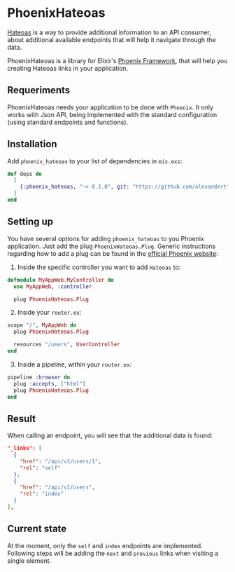 # PhoenixHateoas

[Hateoas](https://es.wikipedia.org/wiki/HATEOAS) is a way to provide additional information to an API consumer, about additional available endpoints that will help it navigate through the data.

PhoenixHateoas is a library for Elixir's [Phoenix Framework](https://www.phoenixframework.org/), that will help you creating Hateoas links in your application.

## Requeriments

PhoenixHateoas needs your application to be done with `Phoenix`. It only works with Json API, being implemented with the standard configuration (using standard endpoints and functions).

## Installation

Add `phoenix_hateoas` to your list of dependencies in `mix.exs`:

```elixir
def deps do
  [
    {:phoenix_hateoas, "~> 0.1.0", git: "https://github.com/alexanderttalvarez/phoenix_hateoas.git"}
  ]
end
```

## Setting up

You have several options for adding `phoenix_hateoas` to you Phoenix application. Just add the plug `PhoenixHateoas.Plug`. Generic instructions regarding how to add a plug can be found in the [official Phoenix website](https://hexdocs.pm/phoenix/plug.html):

1) Inside the specific controller you want to add `Hateoas` to:
```elixir
defmodule MyAppWeb.MyController do
  use MyAppWeb, :controller

  plug PhoenixHateoas.Plug
```

2) Inside your `router.ex`:
```elixir
scope "/", MyAppWeb do
  plug PhoenixHateoas.Plug

  resources "/users", UserController
end
```

3) Inside a pipeline, within your `router.ex`:
```elixir
pipeline :browser do
  plug :accepts, ["html"]
  plug PhoenixHateoas.Plug
end
```

## Result

When calling an endpoint, you will see that the additional data is found:
```json
"_links": [
  {
    "href": "/api/v1/users/1",
    "rel": "self"
  },
  {
    "href": "/api/v1/users",
    "rel": "index"
  }
],
```

## Current state

At the moment, only the `self` and `index` endpoints are implemented. Following steps will be adding the `next` and `previous` links when visiting a single element.
